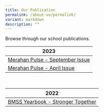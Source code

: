 ```yaml
---
title: Our Publication
permalink: /about-us/permalink/
variant: markdown
description: ""
---
```

Browse through our school publications.

| 2023 |
| -------- |
|  [Merahan Pulse - September Issue](/files/merahan%20pulse%20-%20september.pdf)  |
| [Merahan Pulse - April Issue](/files/merahan%20pulse%202023%20-%20issue%201.pdf) |
<br>


| 2022  |  
| -------- | 
| [BMSS Yearbook - Stronger Together](https://online.fliphtml5.com/cjnla/gwbu/)     |